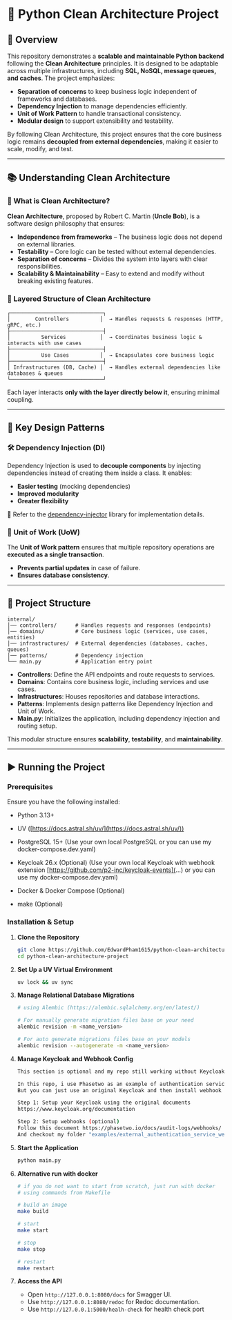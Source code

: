 # 🚀 Python Clean Architecture Project

## 📌 Overview

This repository demonstrates a **scalable and maintainable Python backend** following the **Clean Architecture** principles. It is designed to be adaptable across multiple infrastructures, including **SQL, NoSQL, message queues, and caches**. The project emphasizes:

- **Separation of concerns** to keep business logic independent of frameworks and databases.
- **Dependency Injection** to manage dependencies efficiently.
- **Unit of Work Pattern** to handle transactional consistency.
- **Modular design** to support extensibility and testability.

By following Clean Architecture, this project ensures that the core business logic remains **decoupled from external dependencies**, making it easier to scale, modify, and test.

---

## 📚 Understanding Clean Architecture

### 🏡 What is Clean Architecture?

**Clean Architecture**, proposed by Robert C. Martin (**Uncle Bob**), is a software design philosophy that ensures:

- **Independence from frameworks** – The business logic does not depend on external libraries.
- **Testability** – Core logic can be tested without external dependencies.
- **Separation of concerns** – Divides the system into layers with clear responsibilities.
- **Scalability & Maintainability** – Easy to extend and modify without breaking existing features.

### 🔄 Layered Structure of Clean Architecture

```
┌──────────────────────────────┐
│        Controllers          │  → Handles requests & responses (HTTP, gRPC, etc.)
├──────────────────────────────┤
│          Services           │  → Coordinates business logic & interacts with use cases
├──────────────────────────────┤
│          Use Cases          │  → Encapsulates core business logic
├──────────────────────────────┤
│ Infrastructures (DB, Cache) │  → Handles external dependencies like databases & queues
└──────────────────────────────┘
```

Each layer interacts **only with the layer directly below it**, ensuring minimal coupling.

---

## 🏰️ Key Design Patterns

### 🛠️ Dependency Injection (DI)

Dependency Injection is used to **decouple components** by injecting dependencies instead of creating them inside a class. It enables:

- **Easier testing** (mocking dependencies)
- **Improved modularity**
- **Greater flexibility**

🔹 Refer to the [dependency-injector](https://github.com/ets-labs/python-dependency-injector) library for implementation details.

### 🔄 Unit of Work (UoW)

The **Unit of Work pattern** ensures that multiple repository operations are **executed as a single transaction**.

- **Prevents partial updates** in case of failure.
- **Ensures database consistency**.

---

## 🏡 Project Structure

```
internal/
│── controllers/      # Handles requests and responses (endpoints)
│── domains/          # Core business logic (services, use cases, entities)
│── infrastructures/  # External dependencies (databases, caches, queues)
│── patterns/         # Dependency injection
└── main.py           # Application entry point
```

- **Controllers**: Define the API endpoints and route requests to services.
- **Domains**: Contains core business logic, including services and use cases.
- **Infrastructures**: Houses repositories and database interactions.
- **Patterns**: Implements design patterns like Dependency Injection and Unit of Work.
- **Main.py**: Initializes the application, including dependency injection and routing setup.

This modular structure ensures **scalability**, **testability**, and **maintainability**.

---

## ▶️ Running the Project

### Prerequisites

Ensure you have the following installed:

- Python 3.13+

- UV ([https://docs.astral.sh/uv/](https://docs.astral.sh/uv/))

- PostgreSQL 15+ (Use your own local PostgreSQL or you can use my docker-compose.dev.yaml)

- Keycloak 26.x (Optional) (Use your own local Keycloak with webhook extension [https://github.com/p2-inc/keycloak-events](...) or you can use my docker-compose.dev.yaml)

- Docker & Docker Compose (Optional)

- make (Optional)

### Installation & Setup

1. **Clone the Repository**

   ```sh
   git clone https://github.com/EdwardPham1615/python-clean-architecture-project.git
   cd python-clean-architecture-project
   ```

2. **Set Up a UV Virtual Environment**

   ```sh
   uv lock && uv sync
   ```

3. **Manage Relational Database Migrations**

   ```sh
   # using Alembic (https://alembic.sqlalchemy.org/en/latest/)

   # For manually generate migration files base on your need
   alembic revision -m <name_version>

   # For auto generate migrations files base on your models
   alembic revision --autogenerate -m <name_version>
   ```

4. **Manage Keycloak and Webhook Config**

   ```sh
   This section is optional and my repo still working without Keycloak !!!
   
   In this repo, i use Phasetwo as an example of authentication service integration (https://phasetwo.io/docs/introduction/), is basically Keycloak with extensions.
   But you can just use an original Keycloak and then install webhook extension with it (optional).
   
   Step 1: Setup your Keycloak using the original documents 
   https://www.keycloak.org/documentation
   
   Step 2: Setup webhooks (optional)
   Follow this document https://phasetwo.io/docs/audit-logs/webhooks/
   And checkout my folder "examples/external_authentication_service_webhook_crud"
   ```

5. **Start the Application**

   ```sh
   python main.py
   ```

6. **Alternative run with docker**

   ```sh
   # if you do not want to start from scratch, just run with docker
   # using commands from Makefile
   
   # build an image
   make build
   
   # start
   make start
   
   # stop
   make stop
   
   # restart
   make restart

   ```

7. **Access the API**

   - Open `http://127.0.0.1:8080/docs` for Swagger UI.
   - Use `http://127.0.0.1:8080/redoc` for Redoc documentation.
   - Use `http://127.0.0.1:5000/healh-check` for health check port

